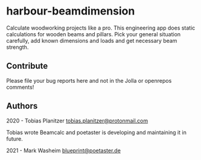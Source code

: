 # harbour-beamdimension
Calculate woodworking projects like a pro. This engineering app does static calculations for wooden beams and pillars. Pick your general situation carefully, add known dimensions and loads and get necessary beam strength.

## Contribute

Please file your bug reports here and not in the Jolla or openrepos comments!

## Authors

2020 - Tobias Planitzer <tobias.planitzer@protonmail.com>

Tobias wrote Beamcalc and poetaster is developing and maintaining it in future.

2021 - Mark Washeim <blueprint@poetaster.de>

